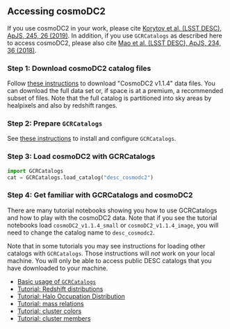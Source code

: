 <!--- Do not delete this line, it is needed for jinja_markdown to render this page correctly -->

## Accessing cosmoDC2

If you use cosmoDC2 in your work, please cite [Korytov et al. (LSST DESC), ApJS, 245, 26 (2019)](https://ui.adsabs.harvard.edu/abs/2019ApJS..245...26K/abstract). In addition, if you use `GCRCatalogs` as described here to access cosmoDC2, please also cite [Mao et al. (LSST DESC), ApJS, 234, 36 (2018)](https://ui.adsabs.harvard.edu/abs/2018ApJS..234...36M/abstract).


### Step 1: Download cosmoDC2 catalog files

Follow [these instructions](download) to download "CosmoDC2 v1.1.4" data files.
You can download the full data set or, if space is at a premium, a recommended subset of files.
Note that the full catalog is partitioned into sky areas by healpixels and also by redshift ranges.


### Step 2: Prepare `GCRCatalogs`

See [these instructions](install_gcr) to install and configure `GCRCatalogs`.

### Step 3: Load cosmoDC2 with GCRCatalogs

```python
import GCRCatalogs
cat = GCRCatalogs.load_catalog("desc_cosmodc2")
```

### Step 4: Get familiar with GCRCatalogs and cosmoDC2

There are many tutorial notebooks showing you how to use GCRCatalogs and how to play with the cosmoDC2 data.
Note that if you see the tutorial notebooks load `cosmoDC2_v1.1.4_small` or `cosmoDC2_v1.1.4_image`,
you will need to change the catalog name to `desc_cosmodc2`.

Note that in some tutorials you may see instructions for loading other catalogs with `GCRCatalogs`. Those instructions will *not* work on your local machine. You will only be able to access public DESC catalogs that you have downloaded to your machine.

- [Basic usage of `GCRCatalogs`](https://nbviewer.jupyter.org/github/LSSTDESC/gcr-catalogs/blob/master/examples/GCRCatalogs%20Demo.ipynb)
- [Tutorial: Redshift distributions](https://nbviewer.jupyter.org/github/LSSTDESC/DC2-analysis/blob/rendered/tutorials/extragalactic_gcr_redshift_dist.nbconvert.ipynb)
- [Tutorial: Halo Occupation Distribution](https://nbviewer.jupyter.org/github/LSSTDESC/DC2-analysis/blob/rendered/tutorials/extragalactic_gcr_hod.nbconvert.ipynb)
- [Tutorial: mass relations](https://nbviewer.jupyter.org/github/LSSTDESC/DC2-analysis/blob/rendered/tutorials/extragalactic_gcr_mass_relations.nbconvert.ipynb)
- [Tutorial: cluster colors](https://nbviewer.jupyter.org/github/LSSTDESC/DC2-analysis/blob/rendered/tutorials/extragalactic_gcr_cluster_colors.nbconvert.ipynb)
- [Tutorial: cluster members](https://nbviewer.jupyter.org/github/LSSTDESC/DC2-analysis/blob/rendered/tutorials/extragalactic_gcr_cluster_members.nbconvert.ipynb)
